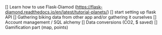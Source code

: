 [] Learn how to use Flask-Diamod (https://flask-diamond.readthedocs.io/en/latest/tutorial-planets/)
[] start setting up flask API 
[] Gathering biking data from other app and/or gathering it ourselves
[] Account management / SQL alchemy
[] Data conversions (CO2, $ saved)
[] Gamification part (map, points)
